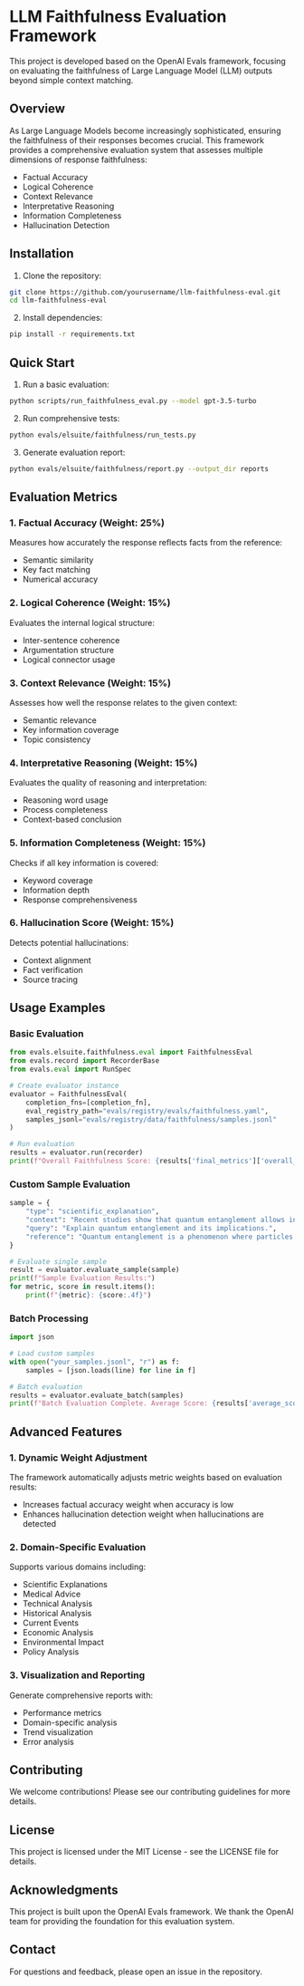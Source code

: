 # LLM Faithfulness Evaluation Framework

This project is developed based on the OpenAI Evals framework, focusing on evaluating the faithfulness of Large Language Model (LLM) outputs beyond simple context matching.

## Overview

As Large Language Models become increasingly sophisticated, ensuring the faithfulness of their responses becomes crucial. This framework provides a comprehensive evaluation system that assesses multiple dimensions of response faithfulness:

- Factual Accuracy
- Logical Coherence
- Context Relevance
- Interpretative Reasoning
- Information Completeness
- Hallucination Detection

## Installation

1. Clone the repository:
```bash
git clone https://github.com/yourusername/llm-faithfulness-eval.git
cd llm-faithfulness-eval
```

2. Install dependencies:
```bash
pip install -r requirements.txt
```

## Quick Start

1. Run a basic evaluation:
```bash
python scripts/run_faithfulness_eval.py --model gpt-3.5-turbo
```

2. Run comprehensive tests:
```bash
python evals/elsuite/faithfulness/run_tests.py
```

3. Generate evaluation report:
```bash
python evals/elsuite/faithfulness/report.py --output_dir reports
```

## Evaluation Metrics

### 1. Factual Accuracy (Weight: 25%)
Measures how accurately the response reflects facts from the reference:
- Semantic similarity
- Key fact matching
- Numerical accuracy

### 2. Logical Coherence (Weight: 15%)
Evaluates the internal logical structure:
- Inter-sentence coherence
- Argumentation structure
- Logical connector usage

### 3. Context Relevance (Weight: 15%)
Assesses how well the response relates to the given context:
- Semantic relevance
- Key information coverage
- Topic consistency

### 4. Interpretative Reasoning (Weight: 15%)
Evaluates the quality of reasoning and interpretation:
- Reasoning word usage
- Process completeness
- Context-based conclusion

### 5. Information Completeness (Weight: 15%)
Checks if all key information is covered:
- Keyword coverage
- Information depth
- Response comprehensiveness

### 6. Hallucination Score (Weight: 15%)
Detects potential hallucinations:
- Context alignment
- Fact verification
- Source tracing

## Usage Examples

### Basic Evaluation
```python
from evals.elsuite.faithfulness.eval import FaithfulnessEval
from evals.record import RecorderBase
from evals.eval import RunSpec

# Create evaluator instance
evaluator = FaithfulnessEval(
    completion_fns=[completion_fn],
    eval_registry_path="evals/registry/evals/faithfulness.yaml",
    samples_jsonl="evals/registry/data/faithfulness/samples.jsonl"
)

# Run evaluation
results = evaluator.run(recorder)
print(f"Overall Faithfulness Score: {results['final_metrics']['overall_faithfulness']:.4f}")
```

### Custom Sample Evaluation
```python
sample = {
    "type": "scientific_explanation",
    "context": "Recent studies show that quantum entanglement allows instantaneous correlation between particles regardless of distance.",
    "query": "Explain quantum entanglement and its implications.",
    "reference": "Quantum entanglement is a phenomenon where particles remain connected so that the quantum state of each particle cannot be described independently."
}

# Evaluate single sample
result = evaluator.evaluate_sample(sample)
print(f"Sample Evaluation Results:")
for metric, score in result.items():
    print(f"{metric}: {score:.4f}")
```

### Batch Processing
```python
import json

# Load custom samples
with open("your_samples.jsonl", "r") as f:
    samples = [json.loads(line) for line in f]

# Batch evaluation
results = evaluator.evaluate_batch(samples)
print(f"Batch Evaluation Complete. Average Score: {results['average_score']:.4f}")
```

## Advanced Features

### 1. Dynamic Weight Adjustment
The framework automatically adjusts metric weights based on evaluation results:
- Increases factual accuracy weight when accuracy is low
- Enhances hallucination detection weight when hallucinations are detected

### 2. Domain-Specific Evaluation
Supports various domains including:
- Scientific Explanations
- Medical Advice
- Technical Analysis
- Historical Analysis
- Current Events
- Economic Analysis
- Environmental Impact
- Policy Analysis

### 3. Visualization and Reporting
Generate comprehensive reports with:
- Performance metrics
- Domain-specific analysis
- Trend visualization
- Error analysis

## Contributing

We welcome contributions! Please see our contributing guidelines for more details.

## License

This project is licensed under the MIT License - see the LICENSE file for details.

## Acknowledgments

This project is built upon the OpenAI Evals framework. We thank the OpenAI team for providing the foundation for this evaluation system.

## Contact

For questions and feedback, please open an issue in the repository. 